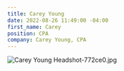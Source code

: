 ```yaml
---
title: Carey Young
date: 2022-08-26 11:49:00 -04:00
first_name: Carey
position: CPA
company: Carey Young, CPA
---
```


![Carey Young Headshot-772ce0.jpg](/uploads/Carey%20Young%20Headshot-772ce0.jpg)